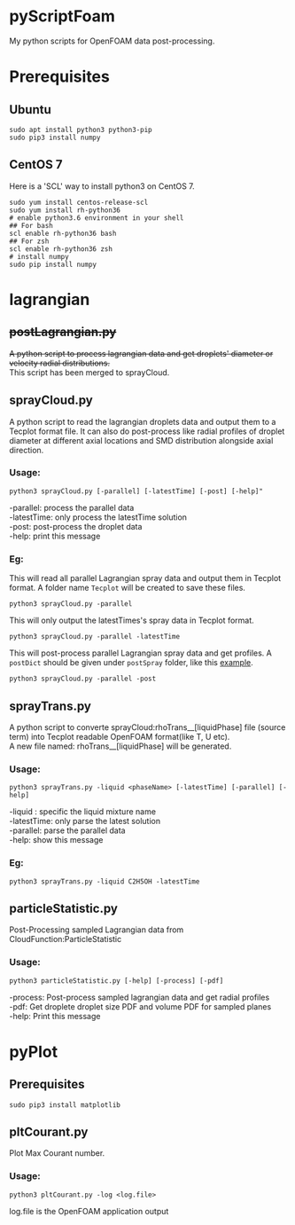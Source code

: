 pyScriptFoam
=============
My python scripts for OpenFOAM data post-processing.  

# Prerequisites
## Ubuntu
```shell
sudo apt install python3 python3-pip
sudo pip3 install numpy
```
## CentOS 7  
Here is a 'SCL' way to install python3 on CentOS 7.
```shell
sudo yum install centos-release-scl
sudo yum install rh-python36
# enable python3.6 environment in your shell
## For bash
scl enable rh-python36 bash 
## For zsh
scl enable rh-python36 zsh
# install numpy
sudo pip install numpy
```

# lagrangian  
## ~~postLagrangian.py~~
~~A python script to process lagrangian data and get droplets' diameter or velocity radial distributions.~~  
This script has been merged to sprayCloud.    
## sprayCloud.py
A python script to read the lagrangian droplets data and output them to a Tecplot format file. It can also do post-process like radial profiles of droplet diameter at different axial locations and SMD distribution alongside axial direction.  
### Usage:
```
python3 sprayCloud.py [-parallel] [-latestTime] [-post] [-help]"
```
  -parallel:    process the parallel data  
  -latestTime:  only process the latestTime solution  
  -post:        post-process the droplet data  
  -help:        print this message  
### Eg:
This will read all parallel Lagrangian spray data and output them in Tecplot format. A folder name `Tecplot` will be created to save these files.  
```
python3 sprayCloud.py -parallel
```
This will only output the latestTimes's spray data in Tecplot format.  
```
python3 sprayCloud.py -parallel -latestTime
```
This will post-process parallel Lagrangian spray data and get profiles. A `postDict` should be given under `postSpray` folder, like this [example](https://github.com/TimoLin/pyScriptFoam/blob/master/lagrangian/postSpray/postDict).  
```
python3 sprayCloud.py -parallel -post
```

## sprayTrans.py
A python script to converte sprayCloud:rhoTrans__[liquidPhase] file (source term) into Tecplot readable OpenFOAM format(like T, U etc).  
A new file named: rhoTrans__[liquidPhase] will be generated.  
### Usage:  
```
python3 sprayTrans.py -liquid <phaseName> [-latestTime] [-parallel] [-help]
```
  -liquid <phaseName>: specific the liquid mixture name  
  -latestTime: only parse the latest solution  
  -parallel:   parse the parallel data  
  -help:       show this message  

### Eg:  
```
python3 sprayTrans.py -liquid C2H5OH -latestTime
```

## particleStatistic.py
Post-Processing sampled Lagrangian data from CloudFunction:ParticleStatistic  
### Usage:
```
python3 particleStatistic.py [-help] [-process] [-pdf]
```
  -process: Post-process sampled lagrangian data and get radial profiles  
  -pdf:     Get droplete droplet size PDF and volume PDF for sampled planes  
  -help:    Print this message  

# pyPlot
## Prerequisites  
```shell
sudo pip3 install matplotlib
```
## pltCourant.py
Plot Max Courant number.  
### Usage:
```
python3 pltCourant.py -log <log.file>
```
 log.file is the OpenFOAM application output  
